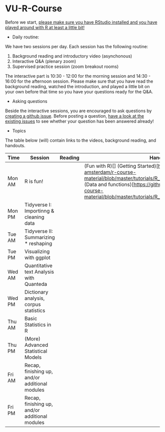 # VU-R-Course

Before we start, [please make sure you have RStudio installed and you have played around with R at least a little bit!](https://github.com/ccs-amsterdam/r-course-material/blob/master/tutorials/R_basics_1_getting_started.md)

* Daily routine:

We have two sessions per day. Each session has the following routine:

1. Background reading and introductory video (asynchonous)
2. Interactive Q&A (plenary zoom) 
3. Supervised practice session (zoom breakout rooms)

The interactive part is 10:30 - 12:00 for the morning session and 14:30 - 16:00 for the afternoon session. Please make sure that you have read the background reading, watched the introduction, and played a little bit on your own before that time so you have your questions ready for the Q&A.

* Asking questions

Beside the interactive sessions, you are encouraged to ask questions by [creating a github issue](https://github.com/vanatteveldt/VU-R-Course/issues/new). Before posting a question, [have a look at the existing issues](https://github.com/vanatteveldt/VU-R-Course/issues) to see whether your question has been answered already!

* Topics

The table below (will) contain links to the videos, background reading, and handouts. 

| Time | Session | Reading | Handouts | 
| --- | --- | --- | --- |
| Mon AM | R is fun! |   | (Fun with R)[] (Getting Started)[https://github.com/ccs-amsterdam/r-course-material/blob/master/tutorials/R_basics_1_getting_started.md)] (Data and functions)[https://github.com/ccs-amsterdam/r-course-material/blob/master/tutorials/R_basics_2_data_and_functions.md] |
| Mon PM | Tidyverse I: Importinng & cleaning data|  |  |
| Tue AM | Tidyverse II: Summarizing * reshaping|  |  |
| Tue PM | Visualizing with ggplot |  |  |
| Wed AM | Quantitative text Analysis with Quanteda|  |  |
| Wed PM | Dictionary analysis, corpus statistics |  |  |
| Thu AM | Basic Statistics in R |  |  |
| Thu PM | (More) Advanced Statistical Models |  |  |
| Fri AM | Recap, finishing up, and/or additional modules |  |  |
| Fri PM | Recap, finishing up, and/or additional modules |  |  |

